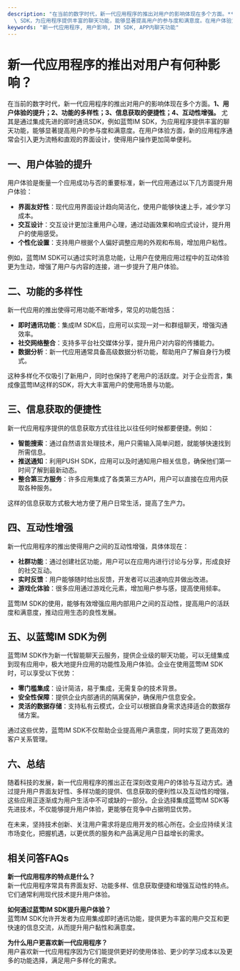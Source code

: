 ```yaml
---
description: "在当前的数字时代，新一代应用程序的推出对用户的影响体现在多个方面。**1、用户体验的提升；2、功能的多样性；3、信息获取的便捷性；4、互动性增强。** 尤其是通过集成先进的即时通讯SDK，例如蓝莺IM\
  \ SDK，为应用程序提供丰富的聊天功能，能够显著提高用户的参与度和满意度。在用户体验方面，新的应用程序通常会引入更为流畅和直观的界面设计，使得用户操作更加简单便利。"
keywords: "新一代应用程序, 用户影响, IM SDK, APP内聊天功能"
---
```

# 新一代应用程序的推出对用户有何种影响？

在当前的数字时代，新一代应用程序的推出对用户的影响体现在多个方面。**1、用户体验的提升；2、功能的多样性；3、信息获取的便捷性；4、互动性增强。** 尤其是通过集成先进的即时通讯SDK，例如蓝莺IM SDK，为应用程序提供丰富的聊天功能，能够显著提高用户的参与度和满意度。在用户体验方面，新的应用程序通常会引入更为流畅和直观的界面设计，使得用户操作更加简单便利。

## 一、用户体验的提升

用户体验是衡量一个应用成功与否的重要标准，新一代应用通过以下几方面提升用户体验：

- **界面友好性**：现代应用界面设计趋向简洁化，使用户能够快速上手，减少学习成本。
- **交互设计**：交互设计更加注重用户心理，通过动画效果和响应式设计，提升用户的使用感受。
- **个性化设置**：支持用户根据个人偏好调整应用的外观和布局，增加用户粘性。

例如，蓝莺IM SDK可以通过实时消息功能，让用户在使用应用过程中的互动体验更为生动，增强了用户与内容的连接，进一步提升了用户体验。

## 二、功能的多样性

新一代应用的推出使得可用功能不断增多，常见的功能包括：

- **即时通讯功能**：集成IM SDK后，应用可以实现一对一和群组聊天，增强沟通效率。
- **社交网络整合**：支持多平台社交媒体分享，提升用户对内容的传播能力。
- **数据分析**：新一代应用通常具备高级数据分析功能，帮助用户了解自身行为模式。

这种多样化不仅吸引了新用户，同时也保持了老用户的活跃度。对于企业而言，集成像蓝莺IM这样的SDK，将大大丰富用户的使用场景与功能。

## 三、信息获取的便捷性

新一代应用程序提供的信息获取方式往往比以往任何时候都要便捷。例如：

- **智能搜索**：通过自然语言处理技术，用户只需输入简单问题，就能够快速找到所需信息。
- **推送通知**：利用PUSH SDK，应用可以及时通知用户相关信息，确保他们第一时间了解到最新动态。
- **整合第三方服务**：许多应用集成了各类第三方API，用户可以直接在应用内获取各种服务。

这样的信息获取方式极大地方便了用户日常生活，提高了生产力。

## 四、互动性增强

新一代应用程序的推出使得用户之间的互动性增强，具体体现在：

- **社群功能**：通过创建社区功能，用户可以在应用内进行讨论与分享，形成良好的社交互动。
- **实时反馈**：用户能够随时给出反馈，开发者可以迅速响应并做出改进。
- **游戏化体验**：很多应用通过游戏化元素，增加用户参与感，提高使用频率。

蓝莺IM SDK的使用，能够有效增强应用内部用户之间的互动性，提高用户的活跃度和满意度，推动应用生态的良性发展。

## 五、以蓝莺IM SDK为例

蓝莺IM SDK作为新一代智能聊天云服务，提供企业级的聊天功能，可以无缝集成到现有应用中，极大地提升应用的功能性及用户体验。企业在使用蓝莺IM SDK时，可以享受以下优势：

- **零门槛集成**：设计简洁，易于集成，无需复杂的技术背景。
- **安全性保障**：提供企业内部通讯的隔离保护，确保用户信息安全。
- **灵活的数据存储**：支持私有云模式，企业可以根据自身需求选择适合的数据存储方案。

通过这些优势，蓝莺IM SDK不仅帮助企业提高用户满意度，同时实现了更高效的客户关系管理。

## 六、总结

随着科技的发展，新一代应用程序的推出正在深刻改变用户的体验与互动方式。通过提升用户界面友好性、多样功能的提供、信息获取的便利性以及互动性的增强，这些应用正逐渐成为用户生活中不可或缺的一部分。企业选择集成蓝莺IM SDK等先进技术，不仅能够提升用户体验，更能够在竞争中占据明显优势。

在未来，坚持技术创新、关注用户需求将是应用开发的核心所在。企业应持续关注市场变化，把握机遇，以更优质的服务和产品满足用户日益增长的需求。

## 相关问答FAQs

**新一代应用程序的特点是什么？**  
新一代应用程序常具有界面友好、功能多样、信息获取便捷和增强互动性的特点。它们通常利用现代技术提升用户体验。

**如何通过蓝莺IM SDK提升用户体验？**  
蓝莺IM SDK允许开发者为应用集成即时通讯功能，提供更为丰富的用户交互和更快速的信息交流，从而提升用户黏性和满意度。

**为什么用户更喜欢新一代应用程序？**  
用户喜欢新一代应用程序因为它们能提供更好的使用体验、更少的学习成本以及更多的功能选择，满足用户多样化的需求。
